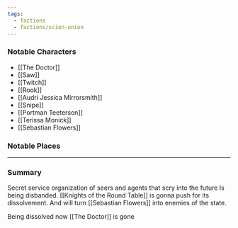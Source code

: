 ```yaml
---
tags:
  - factions
  - factions/scion-union
---
```

### Notable Characters
- [[The Doctor]]
- [[Saw]]
- [[Twitch]]
- [[Rook]]
- [[Audri Jessica Mirrorsmith]]
- [[Snipe]]
- [[Portman Teeterson]]
- [[Terissa Monick]]
- [[Sebastian Flowers]]

### Notable Places


___
### Summary
Secret service organization of seers and agents that scry into the future 
Is being disbanded. [[Knights of the Round Table]] is gonna push for its dissolvement. And will turn [[Sebastian Flowers]] into enemies of the state.  

Being dissolved now [[The Doctor]] is gone 

